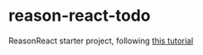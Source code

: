 # reason-react-todo
ReasonReact starter project, following [this tutorial](https://jaredforsyth.com/2017/07/05/a-reason-react-tutorial/)
